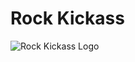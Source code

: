 Rock Kickass
==========

![Rock Kickass Logo](https://raw.github.com/fragcastle/game-off-2012/master/media/rockkickass-marketing.png)